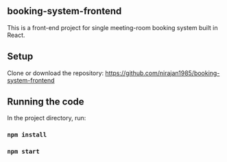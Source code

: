 ## booking-system-frontend
This is a front-end project for single meeting-room booking system built in React.

## Setup
Clone or download the repository: https://github.com/nirajan1985/booking-system-frontend

## Running the code
In the project directory, run:
### `npm install`
### `npm start`

